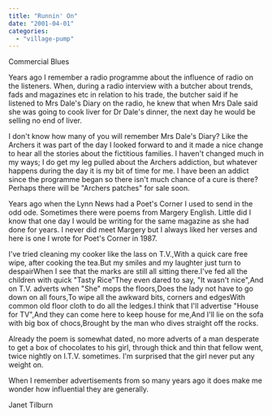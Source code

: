 ```yaml
---
title: "Runnin' On"
date: "2001-04-01"
categories: 
  - "village-pump"
---
```


Commercial Blues

Years ago I remember a radio programme about the influence of radio on the listeners. When, during a radio interview with a butcher about trends, fads and magazines etc in relation to his trade, the butcher said if he listened to Mrs Dale's Diary on the radio, he knew that when Mrs Dale said she was going to cook liver for Dr Dale's dinner, the next day he would be selling no end of liver.

I don't know how many of you will remember Mrs Dale's Diary? Like the Archers it was part of the day I looked forward to and it made a nice change to hear all the stories about the fictitious families. I haven't changed much in my ways; I do get my leg pulled about the Archers addiction, but whatever happens during the day it is my bit of time for me. I have been an addict since the programme began so there isn't much chance of a cure is there? Perhaps there will be "Archers patches" for sale soon.

Years ago when the Lynn News had a Poet's Corner I used to send in the odd ode. Sometimes there were poems from Margery English. Little did I know that one day I would be writing for the same magazine as she had done for years. I never did meet Margery but I always liked her verses and here is one I wrote for Poet's Corner in 1987.

I've tried cleaning my cooker like the lass on T.V.,With a quick care free wipe, after cooking the tea.But my smiles and my laughter just turn to despairWhen I see that the marks are still all sitting there.I've fed all the children with quick "Tasty Rice"They even dared to say, "It wasn't nice",And on T.V. adverts when "She" mops the floors,Does the lady not have to go down on all fours,To wipe all the awkward bits, corners and edgesWith common old floor cloth to do all the ledges.I think that I'll advertise "House for TV",And they can come here to keep house for me,And I'll lie on the sofa with big box of chocs,Brought by the man who dives straight off the rocks.

Already the poem is somewhat dated, no more adverts of a man desperate to get a box of chocolates to his girl, through thick and thin that fellow went, twice nightly on I.T.V. sometimes. I'm surprised that the girl never put any weight on.

When I remember advertisements from so many years ago it does make me wonder how influential they are generally.

Janet Tilburn
